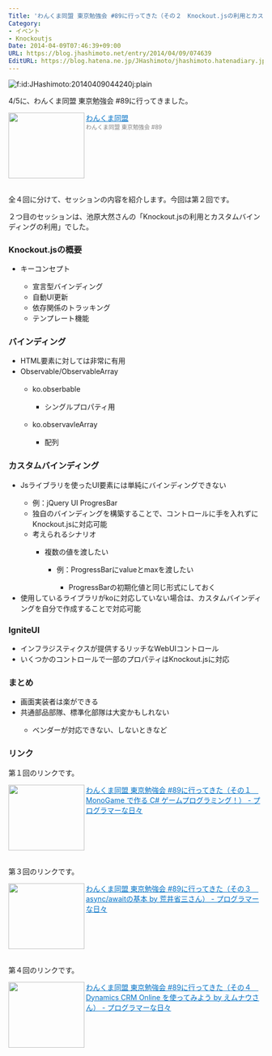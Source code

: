 ```yaml
---
Title: 'わんくま同盟 東京勉強会 #89に行ってきた（その２　Knockout.jsの利用とカスタムバインディングの利用 by 池原大然さん）'
Category:
- イベント
- Knockoutjs
Date: 2014-04-09T07:46:39+09:00
URL: https://blog.jhashimoto.net/entry/2014/04/09/074639
EditURL: https://blog.hatena.ne.jp/JHashimoto/jhashimoto.hatenadiary.jp/atom/entry/12921228815721622935
---
```


<p><img class="hatena-fotolife" title="f:id:JHashimoto:20140409044240j:plain" src="http://cdn-ak.f.st-hatena.com/images/fotolife/J/JHashimoto/20140409/20140409044240.jpg" alt="f:id:JHashimoto:20140409044240j:plain" /></p>
<p>4/5に、わんくま同盟 東京勉強会 #89に行ってきました。</p>
<p><a href="http://www.wankuma.com/seminar/20140405tokyo89/" target="_blank"><img class="alignleft" src="http://capture.heartrails.com/150x130/shadow?http://www.wankuma.com/seminar/20140405tokyo89/" alt="" width="150" height="130" align="left" border="0" /></a><a style="color: #0070c5;" href="http://www.wankuma.com/seminar/20140405tokyo89/" target="_blank">わんくま同盟</a><a href="http://b.hatena.ne.jp/entry/http://www.wankuma.com/seminar/20140405tokyo89/" target="_blank"><img src="http://b.hatena.ne.jp/entry/image/http://www.wankuma.com/seminar/20140405tokyo89/" alt="" border="0" /></a><br /><span style="color: #808080; font-size: 80%;">わんくま同盟 東京勉強会 #89</span></p>
<div style="clear: both;"> </div>
<p>全４回に分けて、セッションの内容を紹介します。今回は第２回です。</p>
<p>２つ目のセッションは、池原大然さんの「Knockout.jsの利用とカスタムバインディングの利用」でした。</p>
<h3>Knockout.jsの概要</h3>
<ul>
<li><span style="line-height: 1.5;">キーコンセプト</span></li>
<ul>
<li><span style="line-height: 1.5;">宣言型バインディング</span></li>
<li><span style="line-height: 1.5;">自動UI更新</span></li>
<li><span style="line-height: 1.5;">依存関係のトラッキング</span></li>
<li><span style="line-height: 1.5;">テンプレート機能</span></li>
</ul>
</ul>
<h3>バインディング</h3>
<ul>
<li><span style="line-height: 1.5;">HTML要素に対しては非常に有用</span></li>
<li><span style="line-height: 1.5;">Observable/ObservableArray</span></li>
<ul>
<li><span style="line-height: 1.5;">ko.obserbable</span></li>
<ul>
<li><span style="line-height: 1.5;">シングルプロパティ用</span></li>
</ul>
</ul>
<ul>
<li><span style="line-height: 1.5;">ko.observavleArray</span></li>
<ul>
<li><span style="line-height: 1.5;">配列</span></li>
</ul>
</ul>
</ul>
<h3>カスタムバインディング</h3>
<ul>
<li><span style="line-height: 1.5;">Jsライブラリを使ったUI要素には単純にバインディングできない</span></li>
<ul>
<li><span style="line-height: 1.5;">例：jQuery UI ProgresBar</span></li>
<li><span style="line-height: 1.5;">独自のバインディングを構築することで、コントロールに手を入れずにKnockout.jsに対応可能</span></li>
<li><span style="line-height: 1.5;">考えられるシナリオ</span></li>
<ul>
<li><span style="line-height: 1.5;">複数の値を渡したい</span></li>
<ul>
<li><span style="line-height: 1.5;">例：ProgressBarにvalueとmaxを渡したい</span></li>
<ul>
<li><span style="line-height: 1.5;">ProgressBarの初期化値と同じ形式にしておく</span></li>
</ul>
</ul>
</ul>
</ul>
<li><span style="line-height: 1.5;">使用しているライブラリがkoに対応していない場合は、カスタムバインディングを自分で作成することで対応可能</span></li>
</ul>
<h3>IgniteUI</h3>
<ul>
<li><span style="line-height: 1.5;">インフラジスティクスが提供するリッチなWebUIコントロール</span></li>
<li><span style="line-height: 1.5;">いくつかのコントロールで一部のプロパティはKnockout.jsに対応</span></li>
</ul>
<h3>まとめ</h3>
<ul>
<li><span style="line-height: 1.5;">画面実装者は楽ができる</span></li>
<li><span style="line-height: 1.5;">共通部品部隊、標準化部隊は大変かもしれない</span></li>
<ul>
<li><span style="line-height: 1.5;">ベンダーが対応できない、しないときなど</span></li>
</ul>
</ul>
<h3>リンク</h3>
<p>第１回のリンクです。</p>
<p><a href="http://jhashimoto.hatenadiary.jp/entry/2014/04/08/065342" target="_blank" rel="nofollow"><img class="alignleft" src="http://capture.heartrails.com/150x130/shadow?http://jhashimoto.hatenadiary.jp/entry/2014/04/08/065342" alt="" width="150" height="130" align="left" border="0" /></a><a style="color: #0070c5;" href="http://jhashimoto.hatenadiary.jp/entry/2014/04/08/065342" target="_blank" rel="nofollow">わんくま同盟 東京勉強会 #89に行ってきた（その１　MonoGame で作る C# ゲームプログラミング！） - プログラマーな日々</a><a href="http://b.hatena.ne.jp/entry/http://jhashimoto.hatenadiary.jp/entry/2014/04/08/065342" target="_blank"><img src="http://b.hatena.ne.jp/entry/image/http://jhashimoto.hatenadiary.jp/entry/2014/04/08/065342" alt="" border="0" /></a></p>
<div style="clear: both;"> </div>
<p>第３回のリンクです。</p>
<p><a href="http://jhashimoto.hatenadiary.jp/entry/2014/04/15/053419" target="_blank" rel="nofollow"><img class="alignleft" src="http://capture.heartrails.com/150x130/shadow?http://jhashimoto.hatenadiary.jp/entry/2014/04/15/053419" alt="" width="150" height="130" align="left" border="0" /></a><a style="color: #0070c5;" href="http://jhashimoto.hatenadiary.jp/entry/2014/04/15/053419" target="_blank" rel="nofollow">わんくま同盟 東京勉強会 #89に行ってきた（その３　async/awaitの基本 by 荒井省三さん） - プログラマーな日々</a><a href="http://b.hatena.ne.jp/entry/http://jhashimoto.hatenadiary.jp/entry/2014/04/15/053419" target="_blank"><img src="http://b.hatena.ne.jp/entry/image/http://jhashimoto.hatenadiary.jp/entry/2014/04/15/053419" alt="" border="0" /></a></p>
<div style="clear: both;"> </div>
<p>第４回のリンクです。</p>
<p><a href="http://jhashimoto.hatenadiary.jp/entry/2014/04/17/060455" target="_blank" rel="nofollow"><img class="alignleft" src="http://capture.heartrails.com/150x130/shadow?http://jhashimoto.hatenadiary.jp/entry/2014/04/17/060455" alt="" width="150" height="130" align="left" border="0" /></a><a style="color: #0070c5;" href="http://jhashimoto.hatenadiary.jp/entry/2014/04/17/060455" target="_blank" rel="nofollow">わんくま同盟 東京勉強会 #89に行ってきた（その４　Dynamics CRM Online を使ってみよう by えムナウさん） - プログラマーな日々</a><a href="http://b.hatena.ne.jp/entry/http://jhashimoto.hatenadiary.jp/entry/2014/04/17/060455" target="_blank"><img src="http://b.hatena.ne.jp/entry/image/http://jhashimoto.hatenadiary.jp/entry/2014/04/17/060455" alt="" border="0" /></a></p>
<div style="clear: both;"> </div>
